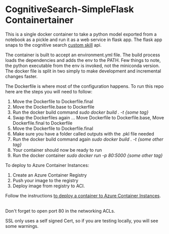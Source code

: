 # CognitiveSearch-SimpleFlask Containertainer 
This is a single docker container to take a python model exported from a notebook as a pickle and run it as a web service in flask app. The flask app snaps to the cognitive search <a href="https://docs.microsoft.com/en-us/azure/search/cognitive-search-create-custom-skill-example">custom skill</a> api. 

The container is built to accept an environment.yml file. The build process loads the dependencies and adds the env to the PATH. Few things to note, the python executable from the env is invoked, not the miniconda version.  The docker file is split in two simply to make development and incremental changes faster.

The Dockerfile is where most of the configuration happens. To run this repo here are the steps you will need to follow:
<ol>
  <li> Move the Dockerfile to Dockerfile.final</li>
  <li> Move the Dockerfile.base to Dockerfile</li>
  <li> Run the docker build command <em>sudo docker build . -t {some tag} </em></li>
  <li> Swap the Dockerfiles again ... Move Dockerfile to Dockerfile.base, Move Dockerfile.final to Dockerfile</li>
  <li> Move the Dockerfile to Dockerfile.final</li>
  <li> Make sure you have a folder called outputs with the .pkl file needed</li>
  <li> Run the docker build command again <em>sudo docker build . -t {some other tag} </em></li>
  <li> Your container should now be ready to run </li>
  <li> Run the docker container <em>sudo docker run -p 80:5000 {some other tag} </em></li>
  
  </ol>
  To deploy to Azure Container Instances:
  <ol>
  <li> Create an Azure Container Registry
  <li> Push your image to the registry
  <li> Deploy image from registry to ACI. 
  </ol>
  
  Follow the instructions <a href="https://docs.microsoft.com/en-us/azure/container-instances/container-instances-tutorial-prepare-acr">to deploy a container to Azure Container Instances</a>.
  
  <br>Don't forget to open port 80 in the networking ACLs.
   
   SSL only uses a self signed Cert, so if you are testing locally, you will see some warnings.
